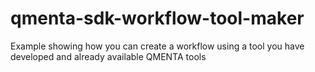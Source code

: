 # qmenta-sdk-workflow-tool-maker
Example showing how you can create a workflow using a tool you have developed and already available QMENTA tools
